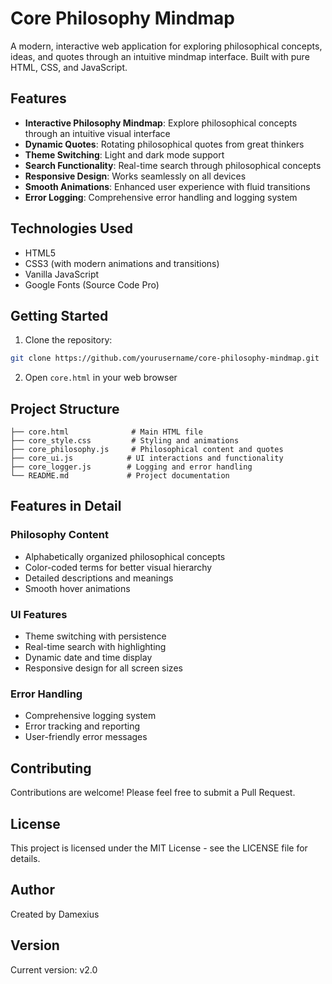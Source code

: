 # Core Philosophy Mindmap

A modern, interactive web application for exploring philosophical concepts, ideas, and quotes through an intuitive mindmap interface. Built with pure HTML, CSS, and JavaScript.

## Features

- **Interactive Philosophy Mindmap**: Explore philosophical concepts through an intuitive visual interface
- **Dynamic Quotes**: Rotating philosophical quotes from great thinkers
- **Theme Switching**: Light and dark mode support
- **Search Functionality**: Real-time search through philosophical concepts
- **Responsive Design**: Works seamlessly on all devices
- **Smooth Animations**: Enhanced user experience with fluid transitions
- **Error Logging**: Comprehensive error handling and logging system

## Technologies Used

- HTML5
- CSS3 (with modern animations and transitions)
- Vanilla JavaScript
- Google Fonts (Source Code Pro)

## Getting Started

1. Clone the repository:
```bash
git clone https://github.com/yourusername/core-philosophy-mindmap.git
```

2. Open `core.html` in your web browser

## Project Structure

```
├── core.html              # Main HTML file
├── core_style.css         # Styling and animations
├── core_philosophy.js     # Philosophical content and quotes
├── core_ui.js            # UI interactions and functionality
├── core_logger.js        # Logging and error handling
└── README.md             # Project documentation
```

## Features in Detail

### Philosophy Content
- Alphabetically organized philosophical concepts
- Color-coded terms for better visual hierarchy
- Detailed descriptions and meanings
- Smooth hover animations

### UI Features
- Theme switching with persistence
- Real-time search with highlighting
- Dynamic date and time display
- Responsive design for all screen sizes

### Error Handling
- Comprehensive logging system
- Error tracking and reporting
- User-friendly error messages

## Contributing

Contributions are welcome! Please feel free to submit a Pull Request.

## License

This project is licensed under the MIT License - see the LICENSE file for details.

## Author

Created by Damexius

## Version

Current version: v2.0 
